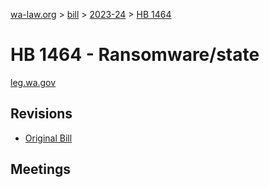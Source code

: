 [wa-law.org](/) > [bill](/bill/) > [2023-24](/bill/2023-24/) > [HB 1464](/bill/2023-24/hb/1464/)

# HB 1464 - Ransomware/state
[leg.wa.gov](https://app.leg.wa.gov/billsummary?BillNumber=1464&Year=2023&Initiative=false)

## Revisions
* [Original Bill](1/)

## Meetings